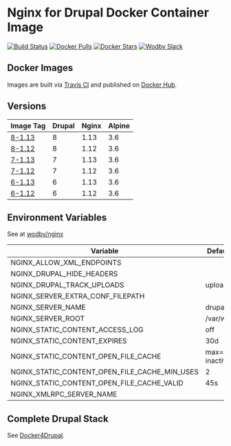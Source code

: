 # Nginx for Drupal Docker Container Image

[![Build Status](https://travis-ci.org/wodby/drupal-nginx.svg?branch=master)](https://travis-ci.org/wodby/drupal-nginx)
[![Docker Pulls](https://img.shields.io/docker/pulls/wodby/drupal-nginx.svg)](https://hub.docker.com/r/wodby/drupal-nginx)
[![Docker Stars](https://img.shields.io/docker/stars/wodby/drupal-nginx.svg)](https://hub.docker.com/r/wodby/drupal-nginx)
[![Wodby Slack](http://slack.wodby.com/badge.svg)](http://slack.wodby.com)

## Docker Images

Images are built via [Travis CI](https://travis-ci.org/wodby/drupal-nginx) and published on [Docker Hub](https://hub.docker.com/r/wodby/drupal-nginx). 

## Versions

| Image Tag | Drupal | Nginx | Alpine |
| --------- | ------ | ----- | ------ |
| [8-1.13](https://github.com/wodby/drupal-nginx/tree/master/8/1.13/Dockerfile) | 8 | 1.13 | 3.6 |  
| [8-1.12](https://github.com/wodby/drupal-nginx/tree/master/8/1.12/Dockerfile) | 8 | 1.12 | 3.6 |  
| [7-1.13](https://github.com/wodby/drupal-nginx/tree/master/7/1.13/Dockerfile) | 7 | 1.13 | 3.6 |  
| [7-1.12](https://github.com/wodby/drupal-nginx/tree/master/7/1.12/Dockerfile) | 7 | 1.12 | 3.6 |
| [6-1.13](https://github.com/wodby/drupal-nginx/tree/master/6/1.13/Dockerfile) | 6 | 1.13 | 3.6 |  
| [6-1.12](https://github.com/wodby/drupal-nginx/tree/master/6/1.12/Dockerfile) | 6 | 1.12 | 3.6 |

## Environment Variables

See at [wodby/nginx](https://github.com/wodby/nginx)

| Variable | Default Value | Description |
| -------- | ------------- | ----------- |
| NGINX_ALLOW_XML_ENDPOINTS                     |                        | |
| NGINX_DRUPAL_HIDE_HEADERS                     |                        | |
| NGINX_DRUPAL_TRACK_UPLOADS                    | uploads 60s            | |
| NGINX_SERVER_EXTRA_CONF_FILEPATH              |                        | |
| NGINX_SERVER_NAME                             | drupal                 | |
| NGINX_SERVER_ROOT                             | /var/www/html          | |
| NGINX_STATIC_CONTENT_ACCESS_LOG               | off                    | |
| NGINX_STATIC_CONTENT_EXPIRES                  | 30d                    | |
| NGINX_STATIC_CONTENT_OPEN_FILE_CACHE          | max=3000 inactive=120s | |
| NGINX_STATIC_CONTENT_OPEN_FILE_CACHE_MIN_USES | 2                      | |
| NGINX_STATIC_CONTENT_OPEN_FILE_CACHE_VALID    | 45s                    | |
| NGINX_XMLRPC_SERVER_NAME                      |                        | |

## Complete Drupal Stack

See [Docker4Drupal](https://github.com/wodby/docker4drupal).
